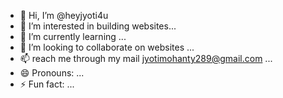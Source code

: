 - 👋 Hi, I’m @heyjyoti4u
- 👀 I’m interested in building websites...
- 🌱 I’m currently learning ...
- 💞️ I’m looking to collaborate on websites ...
- 📫 reach me through my mail jyotimohanty289@gmail.com ...
- 😄 Pronouns: ...
- ⚡ Fun fact: ...

<!---
heyjyoti4u/heyjyoti4u is a ✨ special ✨ repository because its `README.md` (this file) appears on your GitHub profile.
You can click the Preview link to take a look at your changes.
--->
